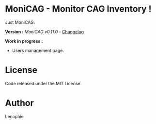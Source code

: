 # MoniCAG - Monitor CAG Inventory !

Just MoniCAG.

**Version :** *MoniCAG v0.11.0* - [Changelog](./changelog.md)

**Work in progress :**

* Users management page.

# License

Code released under the MIT License.

# Author

Lenophie